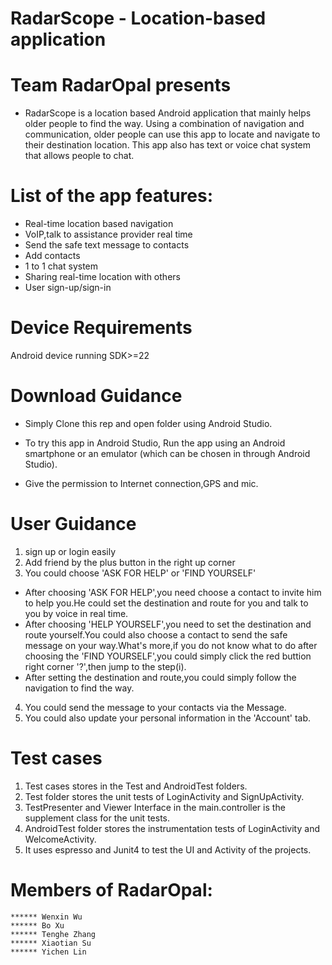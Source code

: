 
# RadarScope - Location-based application

# Team RadarOpal presents
- RadarScope is a location based Android application that mainly helps older people to find the way. Using a combination of navigation and communication, older people can use this app to locate and navigate to their destination location. This app also has text or voice chat system that allows people to chat. 

# List of the app features:
- Real-time location based navigation
- VoIP,talk to assistance provider real time
- Send the safe text message to contacts
- Add contacts
- 1 to 1 chat system
- Sharing real-time location with others
- User sign-up/sign-in

# Device Requirements
Android device running SDK>=22

# Download Guidance
- Simply Clone this rep and open folder using Android Studio.

- To try this app in Android Studio, Run the app using an Android smartphone or an emulator (which can be chosen in through Android Studio).
- Give the permission to Internet connection,GPS and mic. 


# User Guidance
1. sign up or login easily
2. Add friend by the plus button in the right up corner
3. You could choose 'ASK FOR HELP' or 'FIND YOURSELF'
 - After choosing 'ASK FOR HELP',you need choose a contact to invite him to help you.He could set the destination and route for you and talk to you by voice in real time.
 - After choosing 'HELP YOURSELF',you need to set the destination and route yourself.You could also choose a contact to send the safe message on your way.What's more,if you do not know what to do after choosing the 'FIND YOURSELF',you could simply click the red buttion right corner '?',then jump to the step(i).
 - After setting the destination and route,you could simply follow the navigation to find the way.
 4. You could send the message to your contacts via the Message.
 5. You could also update your personal information in the 'Account' tab.

# Test cases
1. Test cases stores in the Test and AndroidTest folders.
2. Test folder stores the unit tests of LoginActivity and SignUpActivity.
3. TestPresenter and Viewer Interface in the main.controller is the supplement class for the unit tests.
4. AndroidTest folder stores the instrumentation tests of LoginActivity and WelcomeActivity.
5. It uses espresso and Junit4 to test the UI and Activity of the projects.

# Members of RadarOpal:
	****** Wenxin Wu
    ****** Bo Xu
    ****** Tenghe Zhang
    ****** Xiaotian Su
    ****** Yichen Lin
